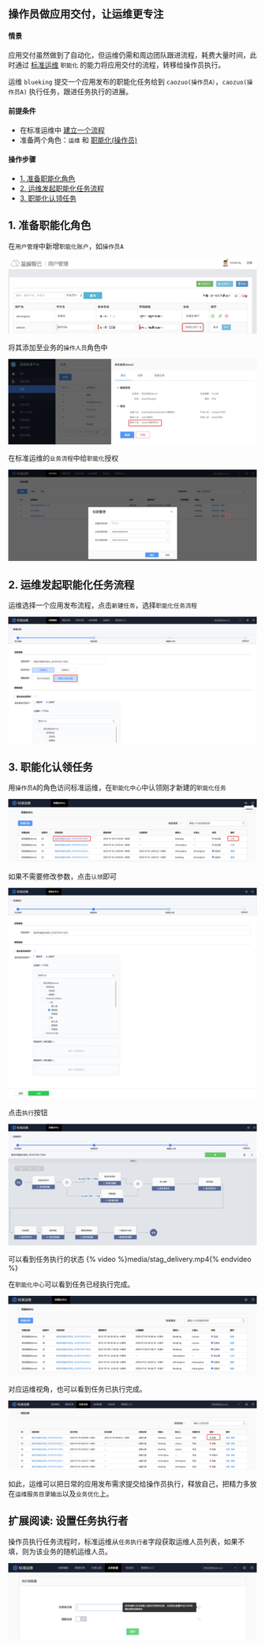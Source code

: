 操作员做应用交付，让运维更专注
---

#### 情景 

应用交付虽然做到了自动化，但运维仍需和周边团队跟进流程，耗费大量时间，此时通过 [标准运维](https://docs.bk.tencent.com/gcloud/product.html) `职能化` 的能力将应用交付的流程，转移给操作员执行。

运维 `blueking` 提交一个应用发布的职能化任务给到 `caozuo(操作员A）`，`caozuo(操作员A)` 执行任务，跟进任务执行的进展。

#### 前提条件 
- 在标准运维中 [建立一个流程](https://docs.bk.tencent.com/gcloud/function.html#flow)
- 准备两个角色：`运维` 和  [职能化(操作员)](https://docs.bk.tencent.com/paas/FunctionIntroduced.html#RoleManagement)

#### 操作步骤 
- [1. 准备职能化角色](#Prepare_ops_account)
- [2. 运维发起职能化任务流程](#Ops_create_task)
- [3. 职能化认领任务](#Ops_accept_task)


## 1. 准备职能化角色  

在`用户管理`中新增`职能化账户`，如`操作员A`

![-w1226](media/15626758602537.jpg)

将其添加至业务的`操作人员`角色中

![-w1358](media/15626757873636.jpg)

在标准运维的`业务流程`中给`职能化`授权

![-w1678](media/15626655943347.jpg)


## 2. 运维发起职能化任务流程 

运维选择一个应用发布流程，点击`新建任务`，选择`职能化任务流程`

![-w1673](media/15626651187357.jpg)



## 3. 职能化认领任务 
用`操作员A`的角色访问标准运维，在`职能化中心`中认领刚才新建的`职能化任务`

![-w1484](media/15626652375328.jpg)

如果不需要修改参数，点击`认领`即可

![](media/15626653433243.jpg)

点击`执行`按钮

![-w1666](media/15626726352252.jpg)

可以看到任务执行的状态
{% video %}media/stag_delivery.mp4{% endvideo %}

在`职能化中心`可以看到任务已经执行完成。

![-w1433](media/15627514845867.jpg)

对应运维视角，也可以看到任务已执行完成。

![-w1589](media/15627516202535.jpg)


如此，运维可以把日常的应用发布需求提交给操作员执行，释放自己，把精力多放在`运维服务目录输出`以及`业务优化`上。


## 扩展阅读: 设置任务执行者 

操作员执行任务流程时，标准运维从`任务执行者`字段获取运维人员列表，如果不填，则为该业务的随机运维人员。

![-w1349](media/15626743700020.jpg)
